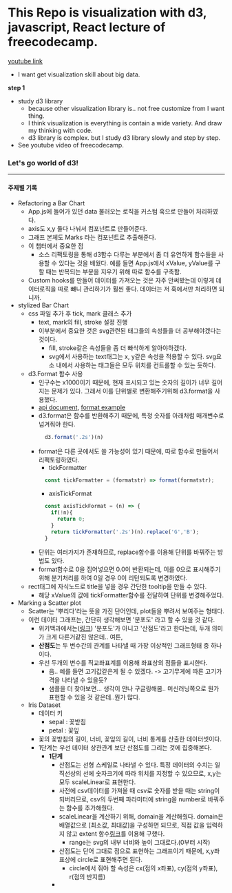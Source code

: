 # This Repo is visualization with d3, javascript, React lecture of freecodecamp.

[youtube link](https://www.youtube.com/watch?v=2LhoCfjm8R4)

* I want get visualization skill about big data.

**step 1**
* study d3 library
  * because other visualization library is.. not free customize from I want thing.
  * I think visualization is everything is contain a wide variety. And draw my thinking with code.
  * d3 library is complex. but I study d3 library slowly and step by step.
* See youtube video of freecodecamp.

### Let's go world of d3!
----
#### 주제별 기록
  * Refactoring a Bar Chart
    * App.js에 들어가 있던 data 불러오는 로직을 커스텀 훅으로 만들어 처리하였다.
    * axis도 x,y 둘다 나눠서 컴포넌트로 만들어준다.
    * 그래프 본체도 Marks 라는 컴포넌트로 추출해준다.
    * 이 챕터에서 중요한 점
      * 소스 리팩토링을 통해 d3함수 다루는 부분에서 좀 더 유연하게 함수들을 사용할 수 있다는 것을 배웠다. 예를 들면 App.js에서 xValue, yValue를 구할 때는 반복되는 부분을 지우기 위해 따로 함수를 구축함.
    * Custom hooks를 만들어 데이터를 가져오는 것은 자주 안써봤는데 이렇게 데이터로직을 따로 뺴니 관리하기가 훨씬 좋다. 데이터는 저 훅에서만 처리하면 되니까.
  * stylized Bar Chart
    * css 파일 추가 후 tick, mark 클래스 추가
      * text, mark의 fill, stroke 설정 진행
      * 이부분에서 중요한 것은 svg관련된 태그들의 속성들을 더 공부해야겠다는 것이다.
        * fill, stroke같은 속성들을 좀 더 빠삭하게 알아야하겠다.
        * svg에서 사용하는 text태그는 x, y같은 속성을 적용할 수 있다. svg요소 내에서 사용하는 태그들은 모두 위치를 컨트롤할 수 있는 듯하다.
    * d3.Format 함수 사용
      * 인구수는 x1000이기 때문에, 현재 표시되고 있는 숫자의 길이가 너무 길어지는 문제가 있다. 그래서 이를 단위별로 변환해주기위해 d3.format을 사용했다.
      * [api document](https://github.com/d3/d3-format), [format example](http://bl.ocks.org/zanarmstrong/05c1e95bf7aa16c4768e)
      * d3.format은 함수를 반환해주기 때문에, 특정 숫자를 아래처럼 매개변수로 넘겨줘야 한다.
        ```javascript
          d3.format('.2s')(n)
        ```
      * format은 다른 곳에서도 쓸 가능성이 있기 때문에, 따로 함수로 만들어서 리팩토링하였다.
        * tickFormatter
        ```javascript
          const tickFormatter = (formatstr) => format(formatstr);
        ```
        * axisTickFormat
        ```javascript
          const axisTickFormat = (n) => {
            if(!n){
              return 0;
            }
            return tickFormatter('.2s')(n).replace('G','B');
          }
        ```
      * 단위는 여러가지가 존재하므로, replace함수를 이용해 단위를 바꿔주는 방법도 있다.
      * format함수로 0을 집어넣으면 0.0이 반환되는데, 이를 0으로 표시해주기 위해 분기처리를 하여 0일 경우 0이 리턴되도록 변경하였다.
    * rect태그에 자식노드로 title을 넣을 경우 간단한 tooltip을 만들 수 있다.
      * 해당 xValue의 값에 tickFormatter함수를 전달하여 단위를 변경해주었다.
  * Marking a Scatter plot
    * Scatter는 '뿌리다'라는 뜻을 가진 단어인데, plot들을 뿌려서 보여주는 형태다.
    * 이런 데이터 그래프는, 간단히 생각해보면 '분포도' 라고 할 수 있을 것 같다.
      * 위키백과에서는([링크](https://ko.wikipedia.org/wiki/산점도)) '분포도'가 아니고 '산점도'라고 한다는데, 두개 의미가 크게 다른거같진 않은데.. 여튼,
      * **산점도**는 두 변수간의 관계를 나타낼 때 가장 이상적인 그래프형태 중 하나이다.
      * 우선 두개의 변수를 직교좌표계를 이용해 좌표상의 점들을 표시한다.
        * 음.. 예를 들면 고기값같은게 될 수 있겠다. -> 고기무게에 따른 고기가격을 나타낼 수 있을듯?
        * 샘플을 더 찾아보면... 생각이 안나 구글링해봄.. 머신러닝쪽으로 뭔가 표현할 수 있을 것 같은데..뭔가 많다.
    * Iris Dataset
      * 데이터 키
        * sepal : 꽃받침
        * petal : 꽃잎
      * 꽃의 꽃받침의 길이, 너비, 꽃잎의 길이, 너비 통계를 산출한 데이터셋이다.
      * 1단계는 우선 데이터 상관관계 보단 산점도를 그리는 것에 집중해본다.
        * **1단계**
          * 산점도는 선형 스케일로 나타낼 수 있다. 특정 데이터의 수치는 일직선상의 선에 숫자크기에 따라 위치를 지정할 수 있으므로, x,y는 모두 scaleLinear로 표현한다.
          * 사전에 csv데이터를 가져올 때 csv로 숫자를 받을 때는 string이 되버리므로, csv의 두번째 파라미터에 string을 number로 바꿔주는 함수를 추가해줬다.
          * scaleLinear을 계산하기 위해, domain을 계산해줬다. domain은 배열값으로 [최소값, 최대값]을 구성하면 되므로, 직접 값을 입력하지 않고 extent 함수[링크](https://observablehq.com/@d3/d3-extent)를 이용해 구했다.
            * range는 svg의 내부 너비와 높이 그대로다.(0부터 시작)
          * 산점도는 단어 그대로 점으로 표현하는 그래프이기 때문에, x,y좌표상에 circle로 표현해주면 된다.
            * circle에서 줘야 할 속성은 cx(점의 x좌표), cy(점의 y좌표), r(점의 반지름)
          * 